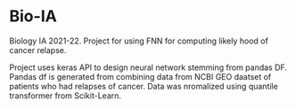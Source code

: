 # Bio-IA
Biology IA 2021-22. Project for using FNN for computing likely hood of cancer relapse.


Project uses keras API to design neural network stemming from pandas DF. Pandas df is generated from combining data from NCBI GEO daatset of patients who had relapses of cancer. Data was nromalized using quantile transformer from Scikit-Learn.
